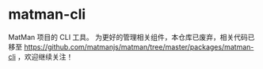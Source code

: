 # matman-cli

MatMan 项目的 CLI 工具。 为更好的管理相关组件，本仓库已废弃，相关代码已移至 https://github.com/matmanjs/matman/tree/master/packages/matman-cli ，欢迎继续关注！

